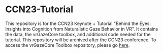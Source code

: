 # CCN23-Tutorial
This repository is for the CCN23 Keynote + Tutorial "Behind the Eyes: Insights into Cognition from Naturalistic Gaze Behavior in VR". It contains the data, the vrGazeCore toolbox, and additional code needed for the tutorial. 
This repository will be archived after the CCN23 conference. To access the vrGazeCore Toolbox repository, please go [here](https://github.com/Robertson-Lab/vrGazeCore-Toolbox). 
